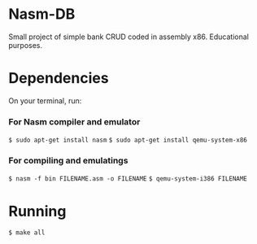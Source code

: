 # Nasm-DB
Small project of simple bank CRUD coded in assembly x86. Educational purposes.

# Dependencies
On your terminal, run:

### For Nasm compiler and emulator
` $ sudo apt-get install nasm `
` $ sudo apt-get install qemu-system-x86 `

### For compiling and emulatings
` $ nasm -f bin FILENAME.asm -o FILENAME `
` $ qemu-system-i386 FILENAME `

# Running

` $ make all `